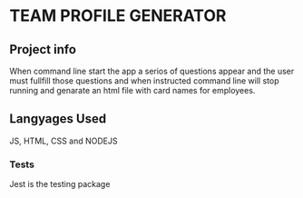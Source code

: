 # TEAM PROFILE GENERATOR 

## Project info
 When command line start the app a serios of questions appear and the user must fullfill those questions and when instructed command line will stop running and genarate an html file with card names for employees.

 ## Langyages Used 

 JS, HTML, CSS and NODEJS

 ### Tests 

Jest is the testing package 



